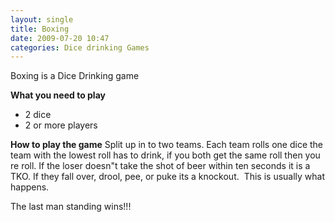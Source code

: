 ```yaml
---
layout: single
title: Boxing
date: 2009-07-20 10:47
categories: Dice drinking Games
---
```

Boxing is a Dice Drinking game

<strong>What you need to play</strong>
<ul>
	<li>2 dice</li>
	<li>2 or more players</li>
</ul>
<strong>How to play the game</strong>
Split up in to two teams.
Each team rolls one dice the team with the lowest roll has to drink, if you both get the same roll then you re roll.
If the loser doesn&quot;t take the shot of beer within ten seconds it is a TKO.
If they fall over, drool, pee, or puke its a knockout.  This is usually what happens.

The last man standing wins!!!

